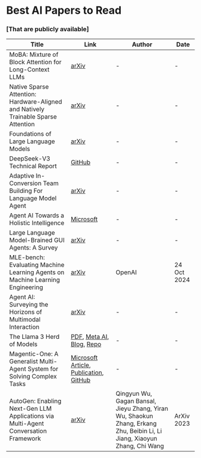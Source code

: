 # Best AI Papers to Read
### [That are publicly available]


| Title | Link | Author | Date |
|-------|------|--------|------|
| MoBA: Mixture of Block Attention for Long-Context LLMs | [arXiv](https://arxiv.org/abs/2502.13189) | - | - |
| Native Sparse Attention: Hardware-Aligned and Natively Trainable Sparse Attention | [arXiv](https://arxiv.org/abs/2502.11089) | - | - |
| Foundations of Large Language Models | [arXiv](https://arxiv.org/abs/2501.09223) | - | - |
| DeepSeek-V3 Technical Report | [GitHub](https://github.com/deepseek-ai/DeepSeek-V3/blob/main/DeepSeek_V3.pdf) | - | - |
| Adaptive In-Conversion Team Building For Language Model Agent | [arXiv](https://arxiv.org/pdf/2405.19425) | - | - |
| Agent AI Towards a Holistic Intelligence | [Microsoft](https://www.microsoft.com/en-us/research/uploads/prod/2024/02/AgentAI_p.pdf?utm_source=chatgpt.com) | - | - |
| Large Language Model-Brained GUI Agents: A Survey | [arXiv](https://arxiv.org/pdf/2411.18279) | - | - |
| MLE-bench: Evaluating Machine Learning Agents on Machine Learning Engineering | [arXiv](https://arxiv.org/abs/2410.07095) | OpenAI | 24 Oct 2024 |
| Agent AI: Surveying the Horizons of Multimodal Interaction | [arXiv](https://arxiv.org/abs/2401.03568) | - | - |
| The Llama 3 Herd of Models | [PDF](https://scontent-sea1-1.xx.fbcdn.net/v/t39.2365-6/468347782_9231729823505907_4580471254289036098_n.pdf?_nc_cat=110&ccb=1-7&_nc_sid=3c67a6&_nc_ohc=kMEnijIEZ-gQ7kNvgGkvbgV&_nc_zt=14&_nc_ht=scontent-sea1-1.xx&_nc_gid=AArxIIwO-RKxc0VHEWEXrCy&oh=00_AYBtVpVUKJJ3gf-Ev83Js4tUNmA_eQCHifdaJapFuVCJtA&oe=67508F80), [Meta AI](https://ai.meta.com/research/publications/the-llama-3-herd-of-models/), [Blog](https://ai.meta.com/blog/meta-llama-3-1/), [Repo](./papers/The%20Llama%203%20Herd%20of%20Models/README.md) | - | - |
| Magentic-One: A Generalist Multi-Agent System for Solving Complex Tasks | [Microsoft Article](https://www.microsoft.com/en-us/research/articles/magentic-one-a-generalist-multi-agent-system-for-solving-complex-tasks/), [Publication](https://www.microsoft.com/en-us/research/publication/magentic-one-a-generalist-multi-agent-system-for-solving-complex-tasks/), [GitHub](https://github.com/microsoft/autogen/tree/main/python/packages/autogen-magentic-one) | - | - |
| AutoGen: Enabling Next-Gen LLM Applications via Multi-Agent Conversation Framework | [arXiv](https://arxiv.org/abs/2308.08155) | Qingyun Wu, Gagan Bansal, Jieyu Zhang, Yiran Wu, Shaokun Zhang, Erkang Zhu, Beibin Li, Li Jiang, Xiaoyun Zhang, Chi Wang | ArXiv 2023 |


